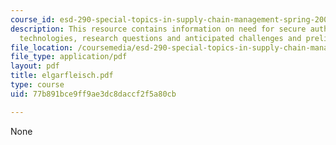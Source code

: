 ```yaml
---
course_id: esd-290-special-topics-in-supply-chain-management-spring-2005
description: This resource contains information on need for secure authentication
  technologies, research questions and anticipated challenges and preliminary results.
file_location: /coursemedia/esd-290-special-topics-in-supply-chain-management-spring-2005/77b891bce9ff9ae3dc8daccf2f5a80cb_elgarfleisch.pdf
file_type: application/pdf
layout: pdf
title: elgarfleisch.pdf
type: course
uid: 77b891bce9ff9ae3dc8daccf2f5a80cb

---
```

None